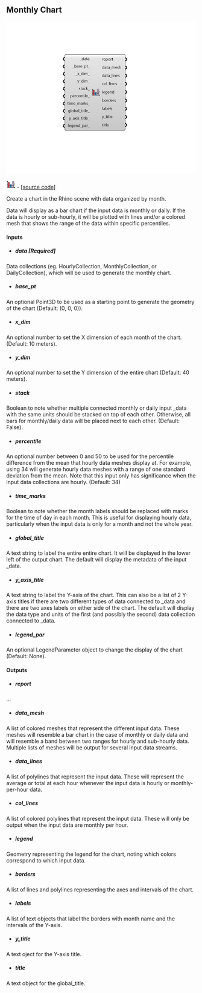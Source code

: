 ## Monthly Chart

![](../../images/components/Monthly_Chart.png)

![](../../images/icons/Monthly_Chart.png) - [[source code]](https://github.com/ladybug-tools/ladybug-grasshopper/blob/master/ladybug_grasshopper/src//LB%20Monthly%20Chart.py)


Create a chart in the Rhino scene with data organized by month. 

Data will display as a bar chart if the input data is monthly or daily. If the data is hourly or sub-hourly, it will be plotted with lines and/or a colored mesh that shows the range of the data within specific percentiles. 



#### Inputs
* ##### data [Required]
Data collections (eg. HourlyCollection, MonthlyCollection, or DailyCollection), which will be used to generate the monthly chart. 
* ##### base_pt 
An optional Point3D to be used as a starting point to generate the geometry of the chart (Default: (0, 0, 0)). 
* ##### x_dim 
An optional number to set the X dimension of each month of the chart. (Default: 10 meters). 
* ##### y_dim 
An optional number to set the Y dimension of the entire chart (Default: 40 meters). 
* ##### stack 
Boolean to note whether multiple connected monthly or daily input _data with the same units should be stacked on top of each other. Otherwise, all bars for monthly/daily data will be placed next to each other.  (Default: False). 
* ##### percentile 
An optional number between 0 and 50 to be used for the percentile difference from the mean that hourly data meshes display at. For example, using 34 will generate hourly data meshes with a range of one standard deviation from the mean. Note that this input only has significance when the input data collections are hourly. (Default: 34) 
* ##### time_marks 
Boolean to note whether the month labels should be replaced with marks for the time of day in each month. This is useful for displaying hourly data, particularly when the input data is only for a month and not the whole year. 
* ##### global_title 
A text string to label the entire entire chart.  It will be displayed in the lower left of the output chart.  The default will display the metadata of the input _data. 
* ##### y_axis_title 
A text string to label the Y-axis of the chart.  This can also be a list of 2 Y-axis titles if there are two different types of data connected to _data and there are two axes labels on either side of the chart.  The default will display the data type and units of the first (and possibly the second) data collection connected to _data. 
* ##### legend_par 
An optional LegendParameter object to change the display of the chart (Default: None). 

#### Outputs
* ##### report
... 
* ##### data_mesh
A list of colored meshes that represent the different input data. These meshes will resemble a bar chart in the case of monthly or daily data and will resemble a band between two ranges for hourly and sub-hourly data. Multiple lists of meshes will be output for several input data streams. 
* ##### data_lines
A list of polylines that represent the input data. These will represent the average or total at each hour whenever the input data is hourly or monthly-per-hour data. 
* ##### col_lines
A list of colored polylines that represent the input data. These will only be output when the input data are monthly per hour. 
* ##### legend
Geometry representing the legend for the chart, noting which colors correspond to which input data. 
* ##### borders
A list of lines and polylines representing the axes and intervals of the chart. 
* ##### labels
A list of text objects that label the borders with month name and the intervals of the Y-axis. 
* ##### y_title
A text oject for the Y-axis title. 
* ##### title
A text object for the global_title. 